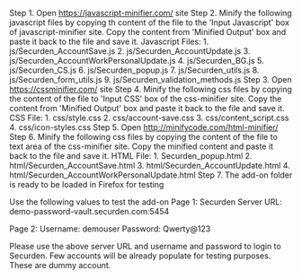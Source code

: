 Step 1. Open https://javascript-minifier.com/ site
Step 2. Minify the following javascript files by copying th content of the file to the 'Input Javascript' box of javascript-minifier site. Copy the content from 'Minified Output' box and paste it back to the file and save it.
	Javascript Files:
	1. js/Securden_AccountSave.js
	2. js/Securden_AccountUpdate.js
	3. js/Securden_AccountWorkPersonalUpdate.js
	4. js/Securden_BG.js
	5. js/Securden_CS.js
	6. js/Securden_popup.js
	7. js/Securden_utils.js
	8. js/Securden_form_utils.js
	9. js/Securden_validation_methods.js
Step 3. Open https://cssminifier.com/ site
Step 4. Minify the following css files by copying the content of the file to 'Input CSS' box of the css-minifier site. Copy the content from 'Minified Output' box and paste it back to the file and save it.
	CSS File:
	1. css/style.css
	2. css/account-save.css
	3. css/content_script.css
	4. css/icon-styles.css
Step 5. Open http://minifycode.com/html-minifier/
Step 6. Minify the following css files by copying the content of the file to text area of the css-minifier site. Copy the minified content and paste it back to the file and save it.
	HTML File:
	1. Securden_popup.html
	2. html/Securden_AccountSave.html
	3. html/Securden_AccountUpdate.html
	4. html/Securden_AccountWorkPersonalUpdate.html
Step 7. The add-on folder is ready to be loaded in Firefox for testing

Use the following values to test the add-on
Page 1:
	Securden Server URL: demo-password-vault.securden.com:5454
	
Page 2:
	Username: demouser
	Password: Qwerty@123

Please use the above server URL and username and password to login to Securden. Few accounts will be already populate for testing purposes. These are dummy account.
